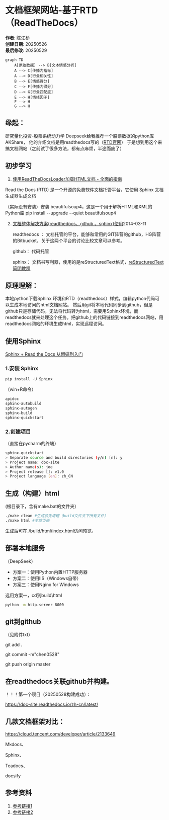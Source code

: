 # 文档框架网站-基于RTD（ReadTheDocs）

**作者**: 陈江桥  
**创建日期**: 20250526  
**最后修改**: 20250529  

```mermaid
graph TD
    A[原始数据] --> B[文本情感分析]
    A --> C[传播力指标]
    A --> D[行业相关性]
    B --> E[情感得分]
    C --> F[传播力得分]
    D --> G[行业匹配度]
    E --> H[情绪因子]
    F --> H
    G --> H
```


## 缘起：

研究量化投资-股票系统动力学
Deepseek给我推荐一个股票数据的python库AKShare，
他的介绍文档是用readthedocs写的（[RTD官网](https://app.readthedocs.org/accounts/login/)）
于是想到用这个来搞文档网站（之前试了很多方法，都有点麻烦，半途而废了）

## 初步学习

1. [使用ReadTheDocsLoader加载HTML文档 - 全面的指南](https://juejin.cn/post/7471967132739747891)

Read the Docs (RTD) 是一个开源的免费软件文档托管平台，它使用 Sphinx 文档生成器生成文档

（实际没有安装）安装 beautifulsoup4，这是一个用于解析HTML和XML的Python库
pip install --upgrade --quiet beautifulsoup4

2. [文档整体解决方案(readthedocs、github 、sphinx)使用](https://www.cnblogs.com/youxin/p/3594161.html)2014-03-11 

    readthedocs ：    文档托管的平台，能够和常用的GIT阵营的github，HG阵营的Bitbucket，关于这两个平台的讨论比较文章可以参考。

    github：    代码托管

    sphinx：    文档书写利器，使用的是reStructuredText格式，[reStructuredText简明教程](https://docutils.sourceforge.io/rst.html)

## 原理理解：

本地python下载Sphinx 环境和RTD（readthedocs）样式，编辑python代码可以生成本地访问的html文档网站。
然后用git将本地代码同步到github，但是github只是存储代码，无法将代码转为html，需要用Sphinx环境，而readthedocs就来处理这个任务。把github上的代码链接到readthedocs网站，用readthedocs网站的环境生成html，实现远程访问。

## 使用Sphinx

[Sphinx + Read the Docs 从懵逼到入门](https://zhuanlan.zhihu.com/p/264647009)

### 1.安装 Sphinx

```python
pip install -U Sphinx
```

（win+R命令）
```Bash
apidoc   
sphinx-autobuild    
sphinx-autogen    
sphinx-build    
sphinx-quickstart
```

### 2.创建项目
（直接在pycharm的终端）
```Bash
sphinx-quickstart
> Separate source and build directories (y/n) [n]: y
> Project name: doc-site
> Author name(s): joe
> Project release []: v1.0
> Project language [en]: zh_CN
```
## 生成（构建）html
(根目录下，含有make.bat的文件夹）

```Bash
./make clean #生成前先清理（build文件夹下所有文件）
./make html #生成页面
```

生成后可在./build/html/index.html访问预览。

## 部署本地服务
（DeepSeek）
* 方案一：使用Python内置HTTP服务器
* 方案二：使用IIS（Windows自带）
* 方案三：使用Nginx for Windows

选用方案一，cd到build\html

```Bash
python -m http.server 8000
```
## git到github

（见附件txt）

git add .

git commit -m"chen0528"

git push origin master

## 在readthedocs关联github并构建。

！！！第一个项目（20250528构建成功）：

https://doc-site.readthedocs.io/zh-cn/latest/


## 几款文档框架对比：
https://cloud.tencent.com/developer/article/2133649

Mkdocs、

Sphinx、

Teadocs、

docsify



## 参考资料
1. [参考链接1](http://example.com)
2. [参考链接2](http://example.org)